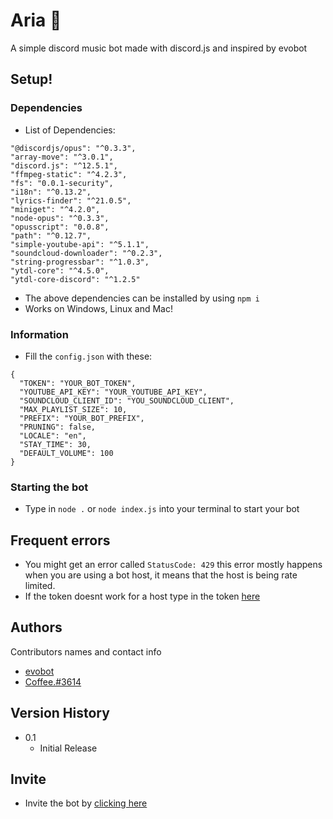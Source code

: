 # Aria 🌸

A simple discord music bot made with discord.js and inspired by evobot

## Setup!

### Dependencies

* List of Dependencies:
```
"@discordjs/opus": "^0.3.3",
"array-move": "^3.0.1",
"discord.js": "^12.5.1",
"ffmpeg-static": "^4.2.3",
"fs": "0.0.1-security",
"i18n": "^0.13.2",
"lyrics-finder": "^21.0.5",
"miniget": "^4.2.0",
"node-opus": "^0.3.3",
"opusscript": "0.0.8",
"path": "^0.12.7",
"simple-youtube-api": "^5.1.1",
"soundcloud-downloader": "^0.2.3",
"string-progressbar": "^1.0.3",
"ytdl-core": "^4.5.0",
"ytdl-core-discord": "^1.2.5"
```
* The above dependencies can be installed by using ```npm i```
* Works on Windows, Linux and Mac!

### Information

* Fill the ```config.json``` with these:
```
{
  "TOKEN": "YOUR_BOT_TOKEN",
  "YOUTUBE_API_KEY": "YOUR_YOUTUBE_API_KEY",
  "SOUNDCLOUD_CLIENT_ID": "YOU_SOUNDCLOUD_CLIENT",
  "MAX_PLAYLIST_SIZE": 10,
  "PREFIX": "YOUR_BOT_PREFIX",
  "PRUNING": false,
  "LOCALE": "en",
  "STAY_TIME": 30,
  "DEFAULT_VOLUME": 100
}
```

### Starting the bot

* Type in ```node .``` or ```node index.js``` into your terminal to start your bot

## Frequent errors

* You might get an error called ```StatusCode: 429``` this error mostly happens when you are using a bot host, it means that the host is being rate limited.
* If the token doesnt work for a host type in the token [here](https://github.com/Coffee-ly/Aria/blob/0128f516c6fedb4e7d1679a7f49052caee209d94/index.js#L16)

## Authors

Contributors names and contact info

* [evobot](https://github.com/eritislami/evobot)
* [Coffee.#3614](https://discord.com/channels/@me/773460713191899156)

## Version History

* 0.1
    * Initial Release

## Invite 

* Invite the bot by [clicking here](https://discord.com/api/oauth2/authorize?client_id=814482715410956349&permissions=4294967287&scope=bot) 
